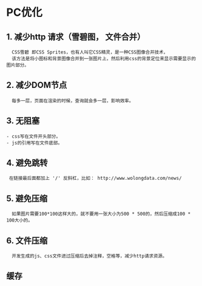 
# PC优化

## 1. 减少http 请求（雪碧图， 文件合并）
```
  CSS雪碧 即CSS Sprites，也有人叫它CSS精灵，是一种CSS图像合并技术，
  该方法是将小图标和背景图像合并到一张图片上，然后利用css的背景定位来显示需要显示的图片部分。
```

## 2. 减少DOM节点
```
  每多一层，页面在渲染的时候，查询就会多一层，影响效率。
```

## 3. 无阻塞
```
- css写在文件开头部分。  
- js的引用写在文件底部。
```

## 4. 避免跳转
```
 在链接最后面都加上 '/' 反斜杠，比如： http://www.wolongdata.com/news/
```

## 5. 避免压缩
```
  如果图片需要100*100这样大的，就不要用一张大小为500 * 500的，然后压缩成100 * 100大小的。
```
  
## 6. 文件压缩
```
  开发生成的js、css文件进过压缩后去掉注释，空格等，减少http请求资源。
```

 
## 缓存
